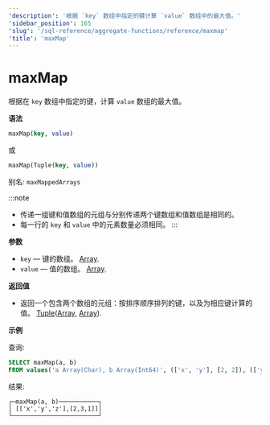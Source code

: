 ```yaml
---
'description': '根据 `key` 数组中指定的键计算 `value` 数组中的最大值。'
'sidebar_position': 165
'slug': '/sql-reference/aggregate-functions/reference/maxmap'
'title': 'maxMap'
---
```



# maxMap

根据在 `key` 数组中指定的键，计算 `value` 数组的最大值。

**语法**

```sql
maxMap(key, value)
```
或
```sql
maxMap(Tuple(key, value))
```

别名: `maxMappedArrays`

:::note
- 传递一组键和值数组的元组与分别传递两个键数组和值数组是相同的。
- 每一行的 `key` 和 `value` 中的元素数量必须相同。
:::

**参数**

- `key` — 键的数组。 [Array](../../data-types/array.md).
- `value` — 值的数组。 [Array](../../data-types/array.md).

**返回值**

- 返回一个包含两个数组的元组：按排序顺序排列的键，以及为相应键计算的值。 [Tuple](../../data-types/tuple.md)([Array](../../data-types/array.md), [Array](../../data-types/array.md)).

**示例**

查询:

```sql
SELECT maxMap(a, b)
FROM values('a Array(Char), b Array(Int64)', (['x', 'y'], [2, 2]), (['y', 'z'], [3, 1]))
```

结果:

```text
┌─maxMap(a, b)───────────┐
│ [['x','y','z'],[2,3,1]]│
└────────────────────────┘
```
